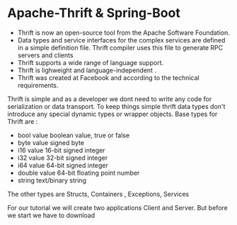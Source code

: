 # Apache-Thrift & Spring-Boot

- Thrift is now  an open-source tool from the Apache Software Foundation.
- Data types and service interfaces for the complex services  are defined in a simple definition file. Thrift compiler uses this file to generate RPC servers and clients
- Thrift supports a wide range of language support.
- Thrift is lighweight and language-independent .
- Thrift was created at Facebook and according to the technical requirements. 

Thrift is simple and as a developer we dont need to write any code for serialization or data transport. To keep things simple thrift data types don't introduce any special dynamic types or wrapper objects.
Base types for Thrift are :
- bool value boolean value, true or false
- byte value signed byte
- i16 value 16-bit signed integer
- i32 value 32-bit signed integer
- i64 value 64-bit signed integer
- double value 64-bit floating point number
- string text/binary string

The other types are Structs, Containers , Exceptions, Services

For our tutorial we will create two applications Client and Server. But before we start we have to download 
